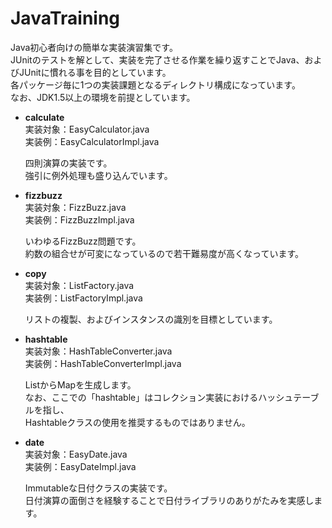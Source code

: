 JavaTraining
==================

Java初心者向けの簡単な実装演習集です。  
JUnitのテストを解として、実装を完了させる作業を繰り返すことでJava、およびJUnitに慣れる事を目的としています。  
各パッケージ毎に1つの実装課題となるディレクトリ構成になっています。  
なお、JDK1.5以上の環境を前提としています。  

* **calculate**  
  実装対象：EasyCalculator.java  
  実装例：EasyCalculatorImpl.java   
  
  四則演算の実装です。  
  強引に例外処理も盛り込んでいます。  


* **fizzbuzz**  
  実装対象：FizzBuzz.java  
  実装例：FizzBuzzImpl.java  
  
  いわゆるFizzBuzz問題です。  
  約数の組合せが可変になっているので若干難易度が高くなっています。  


* **copy**  
  実装対象：ListFactory.java  
  実装例：ListFactoryImpl.java  
  
  リストの複製、およびインスタンスの識別を目標としています。  
  

* **hashtable**  
  実装対象：HashTableConverter.java  
  実装例：HashTableConverterImpl.java  
  
  ListからMapを生成します。  
  なお、ここでの「hashtable」はコレクション実装におけるハッシュテーブルを指し、  
  Hashtableクラスの使用を推奨するものではありません。  


* **date**  
  実装対象：EasyDate.java  
  実装例：EasyDateImpl.java  
  
  Immutableな日付クラスの実装です。  
  日付演算の面倒さを経験することで日付ライブラリのありがたみを実感します。  
  
